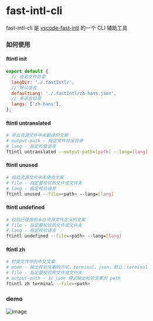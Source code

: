# fast-intl-cli

fast-intl-cli 是 [vscode-fast-intl](https://github.com/xiaotangdou/vscode-fast-intl/blob/master/README.md) 的一个 CLI 辅助工具

### 如何使用

#### ftintl init

```js
export default {
  // 语言文件目录
  langDir: './.fastIntl/',
  // 默认语言
  defaultLang: './.fastIntl/zh-hans.json',
  // 多语言目录
  langs: ['zh-hans'],
};
```

#### ftintl untranslated

```sh
# 导出资源文件中未翻译的文案
# output-path - 指定文件导出目录
# lang - 指定检查语言
ftintl untranslated --output-path=[path] --lang=[lang]
```

#### ftintl unused

```sh
# 校验资源文件中未使用文案
# file - 指定要校验的文件或文件夹
# lang - 指定校验语言
ftintl unused --file=<path> --lang=[lang]
```

#### ftintl undefined

```sh
# 校验已使用但未在资源文件定义的文案
# file - 指定要校验的文件或文件夹
# lang - 指定校验语言
ftintl undefined --file=<path> --lang=[lang]
```

#### ftintl zh

```sh
# 检查文件中的中文文案
# mode - 输出校验文案的方式，terminal、json，默认：terminal
# file - 指定要校验的文件或文件夹
# output-path - 以 json 模式输出校验文案的 path
ftintl zh terminal --file=<path>
```

### demo

![image](https://github.com/xiaotangdou/fast-intl-cli/blob/main/demo.gif)
